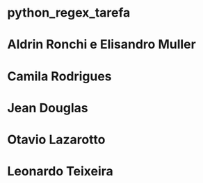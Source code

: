# python_regex_tarefa
# Aldrin Ronchi e Elisandro Muller
# Camila Rodrigues
# Jean Douglas 
# Otavio Lazarotto
# Leonardo Teixeira